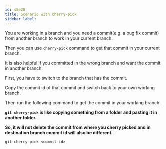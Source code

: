 ```yaml
---
id: s5e28
title: Scenario with cherry-pick
sidebar_label:
---
```



You are working in a branch and you need a commit(e.g. a bug fix commit) from another branch to work in your current branch.


Then you can use `cherry-pick` command to get that commit in your current branch.

It is also helpful if you committed in the wrong branch and want the commit in another branch.


First, you have to switch to the branch that has the commit.

Copy the commit id of that commit and switch back to your own working branch.

Then run the following command to get the commit in your working branch.


**`git cherry-pick` is like copying something from a folder and pasting it in another folder.**

**So, it will not delete the commit from where you cherry picked and in destination branch commit id will also be different.**

`git cherry-pick <commit-id>`
